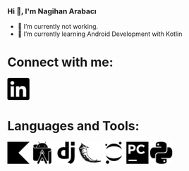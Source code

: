 ### Hi 👋, I'm Nagihan Arabacı

- 🔭 I’m currently not working.
- 🌱 I’m currently learning Android Development with Kotlin


# Connect with me:
[<img src="linkedin.svg" width="50" height="50">](https://www.linkedin.com/in/nagihan-arabaci/)
 

  
# Languages and Tools:
[<img src="kotlin.svg" width="50" height="50">]()
[<img src="androidstudio.svg" width="50" height="50">]()
[<img src="django.svg" width="50" height="50">]()
[<img src="flask.svg" width="50" height="50">]()
[<img src="jupyter.svg" width="50" height="50">](https://jupyter.org/try)
[<img src="pycharm.svg" width="50" height="50">]()
[<img src="python.svg" width="50" height="50">]()


